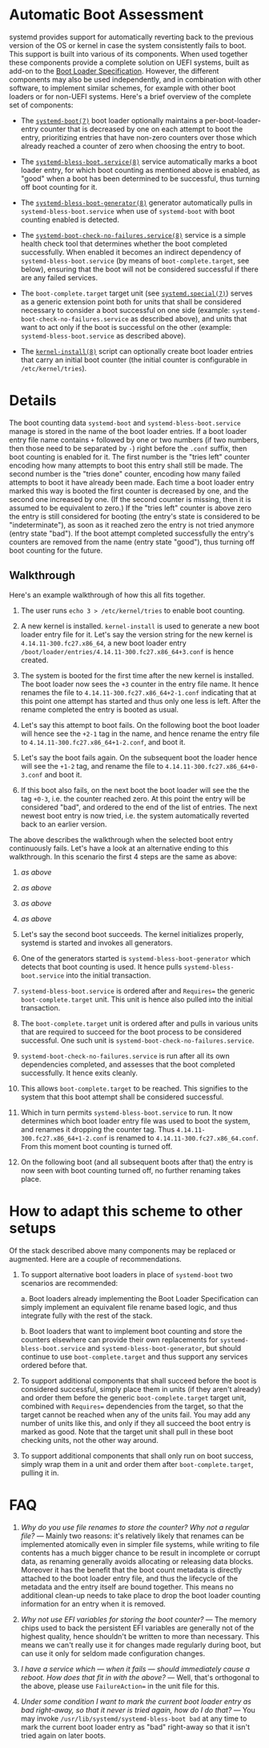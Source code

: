 # Automatic Boot Assessment

systemd provides support for automatically reverting back to the previous
version of the OS or kernel in case the system consistently fails to boot. This
support is built into various of its components. When used together these
components provide a complete solution on UEFI systems, built as add-on to the
[Boot Loader
Specification](https://systemd.io/BOOT_LOADER_SPECIFICATION). However, the
different components may also be used independently, and in combination with
other software, to implement similar schemes, for example with other boot
loaders or for non-UEFI systems. Here's a brief overview of the complete set of
components:

* The
  [`systemd-boot(7)`](https://www.freedesktop.org/software/systemd/man/systemd-boot.html)
  boot loader optionally maintains a per-boot-loader-entry counter that is
  decreased by one on each attempt to boot the entry, prioritizing entries that
  have non-zero counters over those which already reached a counter of zero
  when choosing the entry to boot.

* The
  [`systemd-bless-boot.service(8)`](https://www.freedesktop.org/software/systemd/man/systemd-bless-boot.service.html)
  service automatically marks a boot loader entry, for which boot counting as
  mentioned above is enabled, as "good" when a boot has been determined to be
  successful, thus turning off boot counting for it.

* The
  [`systemd-bless-boot-generator(8)`](https://www.freedesktop.org/software/systemd/man/systemd-bless-boot-generator.html)
  generator automatically pulls in `systemd-bless-boot.service` when use of
  `systemd-boot` with boot counting enabled is detected.

* The
  [`systemd-boot-check-no-failures.service(8)`](https://www.freedesktop.org/software/systemd/man/systemd-boot-check-no-failures.service.html)
  service is a simple health check tool that determines whether the boot
  completed successfully. When enabled it becomes an indirect dependency of
  `systemd-bless-boot.service` (by means of `boot-complete.target`, see
  below), ensuring that the boot will not be considered successful if there are
  any failed services.

* The `boot-complete.target` target unit (see
  [`systemd.special(7)`](https://www.freedesktop.org/software/systemd/man/systemd.special.html))
  serves as a generic extension point both for units that shall be considered
  necessary to consider a boot successful on one side (example:
  `systemd-boot-check-no-failures.service` as described above), and units that
  want to act only if the boot is successful on the other (example:
  `systemd-bless-boot.service` as described above).

* The
  [`kernel-install(8)`](https://www.freedesktop.org/software/systemd/man/kernel-install.html)
  script can optionally create boot loader entries that carry an initial boot
  counter (the initial counter is configurable in `/etc/kernel/tries`).

# Details

The boot counting data `systemd-boot` and `systemd-bless-boot.service`
manage is stored in the name of the boot loader entries. If a boot loader entry
file name contains `+` followed by one or two numbers (if two numbers, then
those need to be separated by `-`) right before the `.conf` suffix, then boot
counting is enabled for it. The first number is the "tries left" counter
encoding how many attempts to boot this entry shall still be made. The second
number is the "tries done" counter, encoding how many failed attempts to boot
it have already been made. Each time a boot loader entry marked this way is
booted the first counter is decreased by one, and the second one increased by
one. (If the second counter is missing, then it is assumed to be equivalent to
zero.) If the "tries left" counter is above zero the entry is still considered
for booting (the entry's state is considered to be "indeterminate"), as soon as
it reached zero the entry is not tried anymore (entry state "bad"). If the boot
attempt completed successfully the entry's counters are removed from the name
(entry state "good"), thus turning off boot counting for the future.

## Walkthrough

Here's an example walkthrough of how this all fits together.

1. The user runs `echo 3 > /etc/kernel/tries` to enable boot counting.

2. A new kernel is installed. `kernel-install` is used to generate a new boot
   loader entry file for it. Let's say the version string for the new kernel is
   `4.14.11-300.fc27.x86_64`, a new boot loader entry
   `/boot/loader/entries/4.14.11-300.fc27.x86_64+3.conf` is hence created.

3. The system is booted for the first time after the new kernel is
   installed. The boot loader now sees the `+3` counter in the entry file
   name. It hence renames the file to `4.14.11-300.fc27.x86_64+2-1.conf`
   indicating that at this point one attempt has started and thus only one less
   is left. After the rename completed the entry is booted as usual.

4. Let's say this attempt to boot fails. On the following boot the boot loader
   will hence see the `+2-1` tag in the name, and hence rename the entry file to
   `4.14.11-300.fc27.x86_64+1-2.conf`, and boot it.

5. Let's say the boot fails again. On the subsequent boot the loader hence will
   see the `+1-2` tag, and rename the file to
   `4.14.11-300.fc27.x86_64+0-3.conf` and boot it.

6. If this boot also fails, on the next boot the boot loader will see the the
   tag `+0-3`, i.e. the counter reached zero. At this point the entry will be
   considered "bad", and ordered to the end of the list of entries. The next
   newest boot entry is now tried, i.e. the system automatically reverted back
   to an earlier version.

The above describes the walkthrough when the selected boot entry continuously
fails. Let's have a look at an alternative ending to this walkthrough. In this
scenario the first 4 steps are the same as above:

1. *as above*

2. *as above*

3. *as above*

4. *as above*

5. Let's say the second boot succeeds. The kernel initializes properly, systemd
   is started and invokes all generators.

6. One of the generators started is `systemd-bless-boot-generator` which
   detects that boot counting is used. It hence pulls
   `systemd-bless-boot.service` into the initial transaction.

7. `systemd-bless-boot.service` is ordered after and `Requires=` the generic
   `boot-complete.target` unit. This unit is hence also pulled into the initial
   transaction.

8. The `boot-complete.target` unit is ordered after and pulls in various units
   that are required to succeed for the boot process to be considered
   successful. One such unit is `systemd-boot-check-no-failures.service`.

9. `systemd-boot-check-no-failures.service` is run after all its own
   dependencies completed, and assesses that the boot completed
   successfully. It hence exits cleanly.

10. This allows `boot-complete.target` to be reached. This signifies to the
    system that this boot attempt shall be considered successful.

11. Which in turn permits `systemd-bless-boot.service` to run. It now
    determines which boot loader entry file was used to boot the system, and
    renames it dropping the counter tag. Thus
    `4.14.11-300.fc27.x86_64+1-2.conf` is renamed to
    `4.14.11-300.fc27.x86_64.conf`. From this moment boot counting is turned
    off.

12. On the following boot (and all subsequent boots after that) the entry is
    now seen with boot counting turned off, no further renaming takes place.

# How to adapt this scheme to other setups

Of the stack described above many components may be replaced or augmented. Here
are a couple of recommendations.

1. To support alternative boot loaders in place of `systemd-boot` two scenarios
   are recommended:

    a. Boot loaders already implementing the Boot Loader Specification can simply
       implement an equivalent file rename based logic, and thus integrate fully
       with the rest of the stack.

    b. Boot loaders that want to implement boot counting and store the counters
       elsewhere can provide their own replacements for
       `systemd-bless-boot.service` and `systemd-bless-boot-generator`, but should
       continue to use `boot-complete.target` and thus support any services
       ordered before that.

2. To support additional components that shall succeed before the boot is
   considered successful, simply place them in units (if they aren't already)
   and order them before the generic `boot-complete.target` target unit,
   combined with `Requires=` dependencies from the target, so that the target
   cannot be reached when any of the units fail. You may add any number of
   units like this, and only if they all succeed the boot entry is marked as
   good. Note that the target unit shall pull in these boot checking units, not
   the other way around.

3. To support additional components that shall only run on boot success, simply
   wrap them in a unit and order them after `boot-complete.target`, pulling it
   in.

# FAQ

1. *Why do you use file renames to store the counter? Why not a regular file?*
   — Mainly two reasons: it's relatively likely that renames can be implemented
   atomically even in simpler file systems, while writing to file contents has
   a much bigger chance to be result in incomplete or corrupt data, as renaming
   generally avoids allocating or releasing data blocks. Moreover it has the
   benefit that the boot count metadata is directly attached to the boot loader
   entry file, and thus the lifecycle of the metadata and the entry itself are
   bound together. This means no additional clean-up needs to take place to
   drop the boot loader counting information for an entry when it is removed.

2. *Why not use EFI variables for storing the boot counter?* — The memory chips
   used to back the persistent EFI variables are generally not of the highest
   quality, hence shouldn't be written to more than necessary. This means we
   can't really use it for changes made regularly during boot, but can use it
   only for seldom made configuration changes.

3. *I have a service which — when it fails — should immediately cause a
   reboot. How does that fit in with the above?* — Well, that's orthogonal to
   the above, please use `FailureAction=` in the unit file for this.

4. *Under some condition I want to mark the current boot loader entry as bad
   right-away, so that it never is tried again, how do I do that?* — You may
   invoke `/usr/lib/systemd/systemd-bless-boot bad` at any time to mark the
   current boot loader entry as "bad" right-away so that it isn't tried again
   on later boots.
